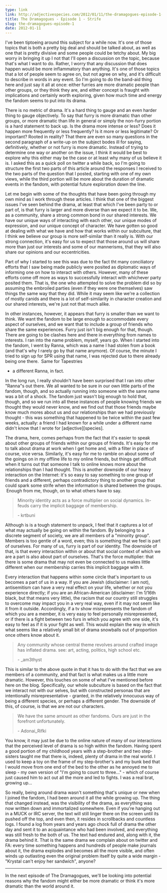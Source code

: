 ```yaml
---
type: link
link: http://adjectivespecies.com/2012/01/11/the-dramagogues-episode-1-strife/
title: The Dramagogues - Episode 1 - Strife
slug: the-dramagogues-episode-1
date: 2012-01-11
---
```


I've been tiptoeing around this subject for a while now. It's one of those
topics that is both a pretty big deal and should be talked about, as well as
one that is pretty divisive and some people could be tetchy about. My big worry
in bringing it up I not that I'll open a discussion on the topic, because
that's what I want to do. Rather, I worry that any discussion that does happen
would be more inflammatory than anything. It's one of those topics that a lot
of people seem to agree on, but not agree on why, and it's difficult to
describe in words in any event. So I'm going to do the band-aid thing here and
just say it all at once: either furries are more dramatic people than other
groups, or they think they are, and either concept is fraught with implications
and certainly worth exploring, given how much time and energy the fandom seems
to put into its drama.<!--more-->

There is no metric of drama. It's a hard thing to gauge and an even harder
thing to gauge objectively. To say that furry is more dramatic than other
groups, or more dramatic than life in general or simply the non-furry portion
is a hard statement to back up. Is the drama more intense or less? Does it
happen more frequently or less frequently? Is it more or less legitimate? Or
important? Rooted in reality? That there are even so many questions in the
second paragraph of a write-up on the subject bodes ill for saying,
definitively, whether or not furry is more dramatic. Instead of trying to
determine one way or another on the issue, I think it would be best to explore
why this either may be the case or at least why many of us believe it is. I
asked this as a quick poll on twitter a while back, so I'm going to structure
the first two parts of this article around the responses I received to the two
parts of the question that I posted, starting with one of my own views, while
the third portion will be more about the duration of dramatic events in the
fandom, with potential future exploration down the line.

Let me begin with some of the thoughts that have been going through my own mind
as I work through these articles. I think that one of the biggest issues I've
seen behind the drama, at least that which I've been party to or part of, is
that furry is larger and more diverse than we expect it to be. We, as a
community, share a strong common bond in our shared interests. We have our
unique ways of interacting with each other, our unique modes of expression, and
our unique concept of character. We have gotten so good at dealing with what we
have and how that works within our subculture, that I think we believe our
group is more self-similar than it really is. With our strong connection, it's
easy for us to expect that those around us will share more than just our
interests and some of our mannerisms, that they will also share our opinions
and our eccentricities.

Part of why I started to see this was due to the fact tht many conciliatory
efforts that I saw being made publicly were posited as diplomatic ways of
informing one on how to interact with others. However, many of these efforts
come off more as ways to successfully interact with whichever party posited
them. That is, the one who attempted to solve the problem did so by assuming
the embroiled parties (even if they were one themselves) saw things the same
way that they did. While it may seem like we're a collection of mostly canids
and there is a lot of self-similarity in character creation and our shared
interests, we're just not that much alike.

In other instances, however, it appears that furry is smaller than we want to
think. We want the fandom to be large enough to accommodate every aspect of
ourselves, and we want that to include a group of friends who share the same
experiences. Furry just isn't big enough for that, though. There are going to
be clashes here and there in everything from names to interests. I ran into the
name problem, myself, years go. When I started into the fandom, I went by
Ranna, which was a name I had stolen from a book (and that's why I rarely go by
that name anymore). Of course, the minute I tried to sign up for SPR using that
name, I was rejected due to there already being one there.  Same for Tapestries
- a different Ranna, in fact.

In the long run, I really shouldn't have been surprised that I ran into other
"Ranna"s out there. We all wanted to be sure in our own little parts of the
fandom, though, and so actually running into someone with the same name was a
bit of a shock. The fandom just wasn't big enough to hold that, though, and so
we run into all these instances of people knowing friends we thought they would
never know, and we find out that those friends maybe know much mores about us
and our relationships than we had previously thought - this was something that
happened to be twice within the past few weeks, actually: a friend I had known
for a while under a different name didn't know that I wrote for
\[adjective\]\[species\].

The drama, here, comes perhaps from the fact that it's easier to speak about
other groups of friends within our groups of friends. It's easy for me to talk
about drama at work when I get home and, with a filter in place of course, vice
versa. Similarly, it's easy for me to ramble on about some of the goings on in
my offline life to my online friends, but things get difficult when it turns
out that someone I talk to online knows more about the relationships than I had
thought. This is another downside of our heavy interaction on the Internet:
it's so easy to say something to one group of friends and a different, perhaps
contradictory thing to another group that could spark some strife when the
information is shared between the groups.  Enough from me, though, on to what
others have to say.

> Minority identity acts as a force multiplier on social dynamics. In-feuds
> carry the implicit baggage of membership.
>
> \- krtbuni

Although is is a tough statement to unpack, I feel that
it captures a lot of what may actually be going on within the fandom. By
belonging to a discrete segment of society, we are all members of a "minority
group". Members is too gentle of a word, even; this is something that we feel
is part of ourselves. For many of us, furry is part of our identity. The
downside of that, is that every interaction within or about that social context
of which we are a part is also about part of ourselves. That's the force
multiplier: that there is some drama that may not even be connected to us makes
little different when our membership carries this implicit baggage with it.

Every interaction that happens within some circle that's important to us
becomes a part of us in a way. If you are Jewish (disclaimer: I am not),
antisemitism can have a very real effect on your life, whether or not you
experience directly; if you are an African-American (disclaimer: I'm 1/16th
black, but that means very little), the racism that our country still struggles
to overcome may impact you in a very real way, even if it may not seem like it
from it outside. Accordingly, if a tv show misrepresents the fandom of which
you are a member, it is very easy to feel personally misrepresented, or if
there is a fight between two furs in which you agree with one side, it's easy
to feel as if it is your fight as well. This would explain the way in which
what seems like a relatively small bit of drama snowballs out of proportion
once others know about it.

> Any community whose central theme revolves around crafted image has inflated
> drama. see: art, acting, politics, high school etc.
>
> \- \_am3thyst

This is similar to the above quote in that it has to do with the fact that we
are members of a community, and that fact is what makes us a little more
dramatic. However, this touches on some of what I've mentioned before here on
the blog. Specifically, our whole subculture is based on the fact that we
interact not with our selves, but with constructed personas that are
intentionally misrepresentative - granted, in the relatively innocuous way of
being a different species, or perhaps a different gender. The downside of this,
of course, is that we are not our characters.

> We have the same amount as other fandoms. Ours are just in the
> forefront unfortunately.
>
> \- Adonai_Rifki

You know, it may just be due to the online nature of many of our interactions
that the perceived level of drama is so high within the fandom. Having spent a
good portion of my childhood years with a step-brother and two step-sisters
taught me that there is, indeed, plenty of drama in the real world. I used to
keep a toy on the frame of my step-brother's and my bunk bed that I would move
from one end of the bed to the other as he annoyed me to sleep - my own version
of "I'm going to count to three..." - which of course just caused him to act
out all the more and led to fights. I was a real brat, growing up...

So really, being around drama wasn't something that's unique or new when I
joined the fandom, I had been around it all the while growing up. The thing
that changed instead, was the visibility of the drama, as everything was now
written down and immortalized somewhere. Even if you're hanging out in a MUCK
or IRC server, the text will still linger there on the screen until its pushed
off the top, and even then, it resides in scrollbacks and countless logs. I
found a log from years and years ago chock full of drama the other day and sent
it to an acquaintance who had been involved, and everything was still fresh to
the both of us. The text had endured and, along with it, the drama behind it.
That is the same drama we complain about on twitter and FA: every time
something happens and hundreds of people make journals about it, the drama
explodes and becomes all the more visible, and often winds up outlasting even
the original problem itself by quite a wide margin - "Krystal can't enjoy her
sandwich", anyone?

-----

In the next episode of The Dramagogues, we'll be looking into potential reasons
why the fandom might either be more dramatic or think it's more dramatic than
the world around it.
